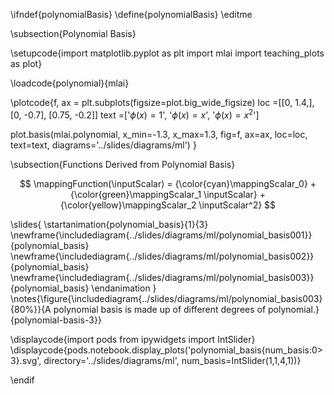 \ifndef{polynomialBasis}
\define{polynomialBasis}
\editme

\subsection{Polynomial Basis}

\setupcode{import matplotlib.pyplot as plt
import mlai
import teaching_plots as plot}

\loadcode{polynomial}{mlai}

\plotcode{f, ax = plt.subplots(figsize=plot.big_wide_figsize)
loc =[[0, 1.4,],
      [0, -0.7],
      [0.75, -0.2]]
text =['$\phi(x) = 1$',
       '$\phi(x) = x$',
       '$\phi(x) = x^2$']

plot.basis(mlai.polynomial, x_min=-1.3, x_max=1.3, 
           fig=f, ax=ax, loc=loc, text=text,
		   diagrams='../slides/diagrams/ml')
}

\subsection{Functions Derived from Polynomial Basis}

$$
\mappingFunction(\inputScalar) = {\color{cyan}\mappingScalar_0}   + {\color{green}\mappingScalar_1 \inputScalar} + {\color{yellow}\mappingScalar_2 \inputScalar^2}
$$

\slides{
\startanimation{polynomial_basis}{1}{3}
\newframe{\includediagram{../slides/diagrams/ml/polynomial_basis001}}{polynomial_basis}
\newframe{\includediagram{../slides/diagrams/ml/polynomial_basis002}}{polynomial_basis}
\newframe{\includediagram{../slides/diagrams/ml/polynomial_basis003}}{polynomial_basis}
\endanimation
}
\notes{\figure{\includediagram{../slides/diagrams/ml/polynomial_basis003}{80%}}{A polynomial basis is made up of different degrees of polynomial.}{polynomial-basis-3}}

\displaycode{import pods
from ipywidgets import IntSlider}
\displaycode{pods.notebook.display_plots('polynomial_basis{num_basis:0>3}.svg', 
                            directory='../slides/diagrams/ml', 
			    num_basis=IntSlider(1,1,4,1))}

\endif
